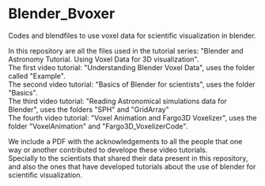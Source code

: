 # Blender_Bvoxer
Codes and blendfiles to use voxel data for scientific visualization in blender.

In this repository are all the files used in the tutorial series: "Blender and Astronomy Tutorial. Using Voxel Data for 3D visualization".  
The first video tutorial: "Understanding Blender Voxel Data", uses the folder called "Example".  
The second video tutorial: "Basics of Blender for scientists", uses the folder "Basics".  
The third video tutorial: "Reading Astronomical simulations data for Blender", uses the folders "SPH" and "GridArray"  
The fourth video tutorial: "Voxel Animation and Fargo3D Voxelizer", uses the folder "VoxelAnimation" and "Fargo3D_VoxelizerCode".

We include a PDF with the acknowledgements to all the people that one way or another contributed to develope these video tutorials.  
Specially to the scientists that shared their data present in this repository, and also the ones that have developed tutorials about the use of blender for scientific visualization.
